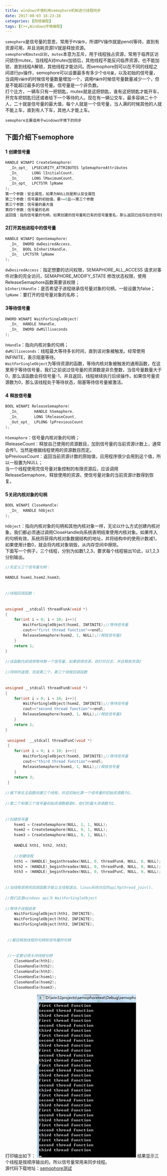 ```yaml
---
title: windows环境利用semophore机制进行线程同步
date: 2017-08-03 18:23:28
categories: [网络编程]
tags: [C++,Windows环境编程]
---
```

`semophore`是信号量的意思，常用于`PV操作`，所谓PV操作就是pend(等待，直到有资源可用，并且消耗资源)V就是释放资源。  
`semophore和mutex区别`，`mutex`本意为互斥，用于线程独占资源，常用于临界区访问锁住mutex，当线程A对mutex加锁后，其他线程不能反问临界资源，也不能加锁，直到线程A解锁，其他线程才能访问。而semophore则可以在不同的线程之间进行pv操作，semophore可以设置最多有多少个`信号量`，以及初始的信号量，当调用`V操作`的时候信号量数量增加一个，调用`P操作`时候信号量数量减少一个，但是不能超过最多的信号量。信号量是一个非负数。<!-- more -->  
打个比方，一辆车只有一把钥匙，mutex就是这把钥匙，谁有这把钥匙才能开车，开完车把钥匙归还或者给下一个等待的人。现在有一辆公交车，最多容纳二十个人，二十就是信号量的最大值，每个人就是一个信号量，当人满的时候其他的人就不能上车，直到有人下车，其他人才能上车。  

`semophore主要适用于windows环境下的同步`  
## 下面介绍下semophore
### 1 `创建信号量`
``` cpp
HANDLE WINAPI CreateSemaphore(              
  _In_opt_  LPSECURITY_ATTRIBUTES lpSemaphoreAttributes 
  _In_      LONG lInitialCount, 
  _In_      LONG lMaximumCount, 
  _In_opt_  LPCTSTR lpName 
); 
第一个参数：安全属性，如果为NULL则是默认安全属性 
第二个参数：信号量的初始值，要>=0且<=第三个参数 
第三个参数：信号量的最大值 
第四个参数：信号量的名称 
返回值：指向信号量的句柄，如果创建的信号量和已有的信号量重名，那么返回已经存在的信号量句柄
```

### 2`打开其他进程中的信号量`
``` cpp
HANDLE WINAPI OpenSemaphore(  
  _In_  DWORD dwDesiredAccess,  
  _In_  BOOL bInheritHandle,  
  _In_  LPCTSTR lpName  
);  
```

`dwDesiredAccess`：指定想要的访问权限，SEMAPHORE_ALL_ACCESS 请求对事件对象的完全访问，SEMAPHORE_MODIFY_STATE 修改状态权限，使用ReleaseSemaphore函数需要该权限；  
`bInheritHandle`：是否希望子进程继承信号量对象的句柄，一般设置为false；  
`lpName`：要打开的信号量对象的名称；  

### 3`等待信号量`
``` cpp
DWORD WINAPI WaitForSingleObject(  
  _In_  HANDLE hHandle,  
  _In_  DWORD dwMilliseconds  
);  
```
`hHandle`：指向内核对象的句柄；  
`dwMilliseconds`：线程最大等待多长时间，直到该对象被触发。经常使用INFINITE，表示阻塞等待。  
`WaitForSingleObject`为等待资源的函数，等待内核对象被触发的通用函数，在这里用于等待信号量，我们之前说过信号量的资源数是非负整数，当信号量数量大于0，那么该函数会将信号量-1，并且返回，线程继续执行后续操作。如果信号量资源数为0，那么该线程处于等待状态，阻塞等待信号量被激活。  
### 4 `释放信号量`
``` cpp
BOOL WINAPI ReleaseSemaphore(  
  _In_       HANDLE hSemaphore,  
  _In_       LONG lReleaseCount,  
  _Out_opt_  LPLONG lpPreviousCount  
);  
```
`hSemaphore`：信号量内核对象的句柄；  
lReleaseCount：释放自己使用的资源数目，加到信号量的当前资源计数上，通常会传1，当然是根据线程使用的资源数目而定。  
lpPreviousCount：返回当前资源计数的原始值，应用程序很少会用到这个值，所以一般置为NULL；  
当一个线程使用完信号量对象控制的有限资源后，应该调用ReleaseSemaphore，释放使用的资源，使信号量对象的当前资源计数得到恢复。
### 5`关闭内核对象的句柄`
``` cpp
BOOL WINAPI CloseHandle(  
  _In_  HANDLE hObject  
);  
```

`hObject`：指向内核对象的句柄和其他内核对象一样，无论以什么方式创建内核对象，我们都必须通过调用CloseHandle向系统表明结束使用内核对象。如果传入的句柄有效，系统将获得内核对象数据结构的地址，并将结构中的使用计数减1，如果使用计数0，就会将内核对象销毁，从内存空间中擦除。  
下面写一个例子，三个线程，分别为如数1,2,3，要求每个线程输出10此，以1,2,3分别输出。
``` cpp
//先定义三个信号量句柄：

HANDLE hsem1,hsem2,hsem3;
 

//线程回调函数：


unsigned __stdcall threadFunA(void *)
{
    for(int i = 0; i < 10; i++){
        WaitForSingleObject(hsem1, INFINITE);//等待信号量
        cout<<"first thread function"<<endl;
        ReleaseSemaphore(hsem2, 1, NULL);//释放信号量2
    }
    return 1;
}

//该函数内部调用等待第一个信号量，如果获得资源，则打印日志，并且释放资源2

//同样的道理，完成第二个，第三个线程回调函数


unsigned __stdcall threadFunB(void *)
{
    for(int i = 0; i < 10; i++){
        WaitForSingleObject(hsem2, INFINITE);//等待信号量
        cout<<"second thread function"<<endl;
        ReleaseSemaphore(hsem3, 1, NULL);//释放信号量3
    }
    return 2;
}

 unsigned  __stdcall threadFunC(void *)
 {
    for(int i = 0; i < 10; i++){
        WaitForSingleObject(hsem3, INFINITE);//等待信号量
        cout<<"third thread function"<<endl;
        ReleaseSemaphore(hsem1, 1, NULL);//释放信号量
    }
    return 3;
 }

//接下来在主函数创建三个线程，并且初始化第一个信号量的初始资源数为1，

//第二个和第三个信号量初始资源数都是0，他们的最大资源数为1.


//创建信号量
    hsem1 = CreateSemaphore(NULL, 1, 1, NULL);
    hsem2 = CreateSemaphore(NULL, 0, 1, NULL);
    hsem3 = CreateSemaphore(NULL, 0, 1, NULL);

    HANDLE hth1, hth2, hth3;
 
    //创建线程
    hth1 = (HANDLE)_beginthreadex(NULL, 0, threadFunA, NULL, 0, NULL);
    hth2 = (HANDLE)_beginthreadex(NULL, 0, threadFunB, NULL, 0, NULL);
    hth3 = (HANDLE)_beginthreadex(NULL, 0, threadFunC, NULL, 0, NULL);
 

//当线程调用完回调函数才能让主线程退出，linux系统对应的api为pthread_join()，

//我们这里windows api为 WaitForSingleObject

//等待子线程结束
    WaitForSingleObject(hth1, INFINITE);
    WaitForSingleObject(hth2, INFINITE);
    WaitForSingleObject(hth3, INFINITE);
 

 //最后释放线程的句柄和信号量的句柄


 //一定要记得关闭线程句柄
    CloseHandle(hth1);
    CloseHandle(hth2);
    CloseHandle(hth3);
    CloseHandle(hsem1);
    CloseHandle(hsem2);
    CloseHandle(hsem3);

```
打印输出如下：
![1](winsemphore/1.png)
结果显示三个线程是按顺序输出的。所以信号量常用来同步线程。  
源代码下载地址：[semophore测试](http://download.csdn.net/detail/secondtonone1/9654799)

